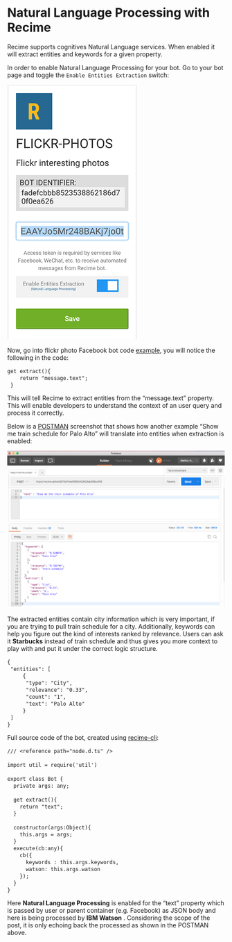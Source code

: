 # Natural Language Processing with Recime

Recime supports cognitives Natural Language services. When enabled it will extract entities and keywords for a given property.



In order to enable Natural Language Processing for your bot. Go to your bot page and toggle the `Enable Entities Extraction` switch:

![](/assets/bot-nlp.png)

Now, go into flickr photo Facebook bot code [example](https://docs.recime.io/flickr_full_code.html), you will notice the following in the code:

```
get extract(){     
    return "message.text";  
 }
```

This will tell Recime to extract entities from the “message.text” property. This will enable developers to understand the context of an user query and process it correctly.

Below is a [POSTMAN](/postman.md) screenshot that shows how another example “Show me train schedule for Palo Alto” will translate into entities when extraction is enabled:

![](/assets/nlp.png)

The extracted entities contain city information which is very important, if you are trying to pull train schedule for a city. Additionally, keywords can help you figure out the kind of interests ranked by relevance. Users can ask it **Starbucks** instead of train schedule and thus gives you more context to play with and put it under the correct logic structure.

```
{
 "entities": [
     {
      "type": "City",
      "relevance": "0.33",
      "count": "1",
      "text": "Palo Alto"
     }
 ]
}
```

Full source code of the bot, created using [recime-cli](https://docs.recime.io/prepping_your_system.html):

```
/// <reference path="node.d.ts" />

import util = require('util')

export class Bot {
  private args: any;

  get extract(){
    return "text";
  }

  constructor(args:Object){
    this.args = args;
  }
  execute(cb:any){
    cb({
      keywords : this.args.keywords,
      watson: this.args.watson
    });
  }
}
```

Here **Natural Language Processing** is enabled for the “text” property which is passed by user or parent container \(e.g. Facebook\) as JSON body and here is being processed by **IBM Watson** . Considering the scope of the post, it is only echoing back the processed as shown in the POSTMAN above.
